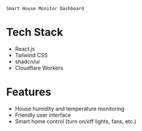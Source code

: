 ```
Smart House Monitor Dashboard
```

# Tech Stack
- React.js
- Tailwind CSS
- shadcn/ui
- Cloudflare Workers


# Features
- House humidity and temperature monitoring
- Friendly user interface
- Smart home control (turn on/off lights, fans, etc.)
